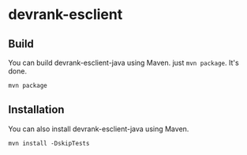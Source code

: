 devrank-esclient
================

Build
-----

You can build devrank-esclient-java using Maven. just `mvn package`. It's done.

    mvn package

Installation
------------

You can also install devrank-esclient-java using Maven.

    mvn install -DskipTests

